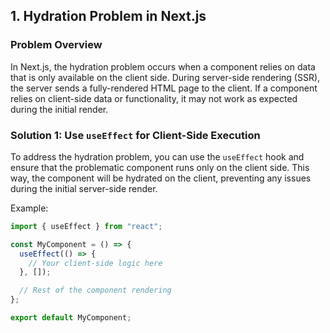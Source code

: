 ## 1. Hydration Problem in Next.js

### Problem Overview

In Next.js, the hydration problem occurs when a component relies on data that is only available on the client side. During server-side rendering (SSR), the server sends a fully-rendered HTML page to the client. If a component relies on client-side data or functionality, it may not work as expected during the initial render.

### Solution 1: Use `useEffect` for Client-Side Execution

To address the hydration problem, you can use the `useEffect` hook and ensure that the problematic component runs only on the client side. This way, the component will be hydrated on the client, preventing any issues during the initial server-side render.

Example:

```jsx
import { useEffect } from "react";

const MyComponent = () => {
  useEffect(() => {
    // Your client-side logic here
  }, []);

  // Rest of the component rendering
};

export default MyComponent;
```
